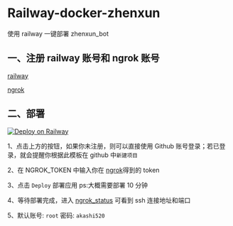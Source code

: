 # Railway-docker-zhenxun

使用 railway 一键部署 zhenxun_bot

## 一、注册 railway 账号和 ngrok 账号

[railway](https://railway.app/)

[ngrok](https://dashboard.ngrok.com/auth)

## 二、部署

[![Deploy on Railway](https://railway.app/button.svg)](https://railway.app/new/template?template=https://github.com/AkashiCoin/qinglong-Railway&envs=PORT&PORTDefault=5700&referralCode=IGBnmG)

1、点击上方的按钮，如果你未注册，则可以直接使用 Github 账号登录；若已登录，就会提醒你根据此模板在 github 中`新建项目`

2、在 NGROK_TOKEN 中输入你在 [ngrok](https://dashboard.ngrok.com/auth)得到的 token

3、点击 `Deploy` 部署应用 ps:大概需要部署 10 分钟

4、等待部署完成，进入 [ngrok_status](https://dashboard.ngrok.com/endpoints/status) 可看到 ssh 连接地址和端口

5、默认账号: `root` 密码: `akashi520`
